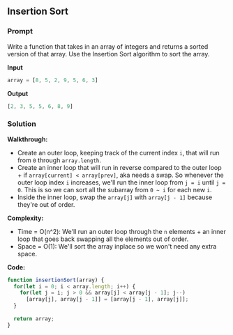 ## Insertion Sort

### Prompt

Write a function that takes in an array of integers and returns a sorted version of that array. Use the Insertion Sort algorithm to sort the array.

**Input**
```js
array = [8, 5, 2, 9, 5, 6, 3]
```

**Output**
```js
[2, 3, 5, 5, 6, 8, 9]
```

### Solution

__Walkthrough:__
- Create an outer loop, keeping track of the current index `i`, that will run from `0` through `array.length`.
- Create an inner loop that will run in reverse compared to the outer loop + if `array[current] < array[prev]`, aka needs a swap. So whenever the outer loop index `i` increases, we'll run the inner loop from `j = i` until `j = 0`. This is so we can sort all the subarray from `0 ~ i` for each new `i`.
- Inside the inner loop, swap the `array[j]` with `array[j - 1]` because they're out of order.

__Complexity:__
- Time = O(n^2): We'll run an outer loop through the `n` elements + an inner loop that goes back swapping all the elements out of order.
- Space = O(1): We'll sort the array inplace so we won't need any extra space.

__Code:__

```js
function insertionSort(array) {
  for(let i = 0; i < array.length; i++) {
    for(let j = i; j > 0 && array[j] < array[j - 1]; j--) 
      [array[j], array[j - 1]] = [array[j - 1], array[j]];
  }
  
  return array;
}
```